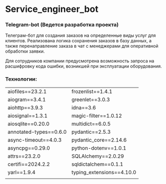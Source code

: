 # Service_engineer_bot

### Telegram-bot (Ведется разработка проекта)

Телеграм-бот для создания заказов на определенные виды услуг для клиентов.
Реализована логика сохранения заказов в базу данных,
а также перенаправление заказа в чат с менеджерами для оперативной обработки заявки.

Для сотрудников компании предусмотрена возможность запроса на расшифровку кода ошибки, возникшей при эксплуатации оборудования.

### Технологии:

|                            |                              |
|----------------------------|------------------------------|
| aiofiles==23.2.1           | frozenlist==1.4.1            |
| aiogram==3.4.1             | greenlet==3.0.3              |
| aiohttp==3.9.3             | idna==3.6                    |
| aiosignal==1.3.1           | magic-filter==1.0.12         |
| aiosqlite==0.20.0          | multidict==6.0.5             |
| annotated-types==0.6.0     | pydantic==2.5.3              |
| async-timeout==4.0.3       | pydantic_core==2.14.6        |
| asyncpg==0.29.0            | python-dotenv==1.0.1         |
| attrs==23.2.0              | SQLAlchemy==2.0.29           |
| certifi==2024.2.2          | sqldictalchem==0.1.1         |
| yarl==1.9.4                | typing_extensions==4.10.0    |
|                            |                              |
